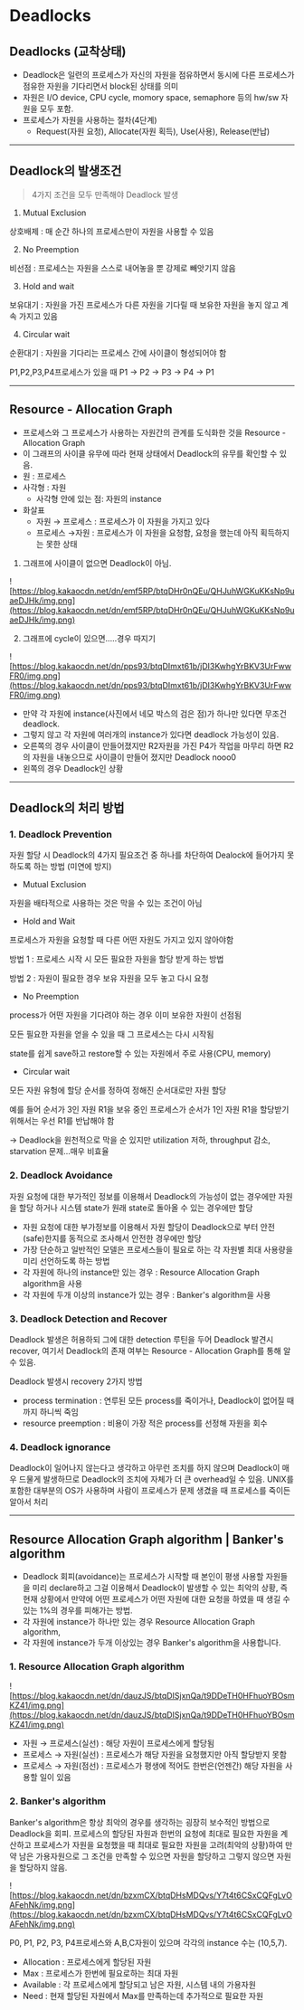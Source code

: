 # Deadlocks

## Deadlocks (교착상태)

- Deadlock은 일련의 프로세스가 자신의 자원을 점유하면서 동시에 다른 프로세스가 점유한 자원을 기다리면서 block된 상태를 의미
- 자원은 I/O device, CPU cycle, momory space, semaphore 등의 hw/sw 자원을 모두 포함.
- 프로세스가 자원을 사용하는 절차(4단계)
    - Request(자원 요청), Allocate(자원 획득), Use(사용), Release(반납)

---

## Deadlock의 발생조건

> 4가지 조건을 모두 만족해야 Deadlock 발생


1. Mutual Exclusion

상호배제 : 매 순간 하나의 프로세스만이 자원을 사용할 수 있음

2. No Preemption

비선점 : 프로세스는 자원을 스스로 내어놓을 뿐 강제로 빼앗기지 않음

3. Hold and wait

보유대기 : 자원을 가진 프로세스가 다른 자원을 기다릴 때 보유한 자원을 놓지 않고 계속 가지고 있음

4. Circular wait

순환대기 : 자원을 기다리는 프로세스 간에 사이클이 형성되어야 함

P1,P2,P3,P4프로세스가 있을 때 P1 → P2 → P3 → P4 → P1

---

## Resource - Allocation Graph

- 프로세스와 그 프로세스가 사용하는 자원간의 관계를 도식화한 것을 Resource - Allocation Graph
- 이 그래프의 사이클 유무에 따라 현재 상태에서 Deadlock의 유무를 확인할 수 있음.
- 원 : 프로세스
- 사각형 : 자원
    - 사각형 안에 있는 점: 자원의 instance
- 화살표
    - 자원 → 프로세스 : 프로세스가 이 자원을 가지고 있다
    - 프로세스 →자원 : 프로세스가 이 자원을 요청함, 요청을 했는데 아직 획득하지는 못한 상태

1. 그래프에 사이클이 없으면 Deadlock이 아님.

![https://blog.kakaocdn.net/dn/emf5RP/btqDHr0nQEu/QHJuhWGKuKKsNp9uaeDJHk/img.png](https://blog.kakaocdn.net/dn/emf5RP/btqDHr0nQEu/QHJuhWGKuKKsNp9uaeDJHk/img.png)

2. 그래프에 cycle이 있으면.....경우 따지기

![https://blog.kakaocdn.net/dn/pps93/btqDImxt61b/jDI3KwhgYrBKV3UrFwwFR0/img.png](https://blog.kakaocdn.net/dn/pps93/btqDImxt61b/jDI3KwhgYrBKV3UrFwwFR0/img.png)

- 만약 각 자원에 instance(사진에서 네모 박스의 검은 점)가 하나만 있다면 무조건 deadlock.
- 그렇지 않고 각 자원에 여러개의 instance가 있다면 deadlock 가능성이 있음.
- 오른쪽의 경우 사이클이 만들어졌지만 R2자원을 가진 P4가 작업을 마무리 하면 R2의 자원을 내놓으므로 사이클이 만들어 졌지만 Deadlock nooo0
- 왼쪽의 경우 Deadlock인 상황

---

## Deadlock의 처리 방법

### 1. Deadlock Prevention

자원 할당 시 Deadlock의 4가지 필요조건 중 하나를 차단하여 Dealock에 들어가지 못하도록 하는 방법 (미연에 방지)

- Mutual Exclusion

자원을 배타적으로 사용하는 것은 막을 수 있는 조건이 아님

- Hold and Wait

프로세스가 자원을 요청할 때 다른 어떤 자원도 가지고 있지 않아야함

방법 1 : 프로세스 시작 시 모든 필요한 자원을 할당 받게 하는 방법

방법 2 : 자원이 필요한 경우 보유 자원을 모두 놓고 다시 요청

- No Preemption

process가 어떤 자원을 기다려야 하는 경우 이미 보유한 자원이 선점됨

모든 필요한 자원을 얻을 수 있을 때 그 프로세스는 다시 시작됨

state를 쉽게 save하고 restore할 수 있는 자원에서 주로 사용(CPU, memory)

- Circular wait

모든 자원 유헝에 할당 순서를 정하여 정해진 순서대로만 자원 할당

예를 들어 순서가 3인 자원 R1을 보유 중인 프로세스가 순서가 1인 자원 R1을 할당받기 위해서는 우선 R1를 반납해야 함

→ Deadlock을 원천적으로 막을 순 있지만 utilization 저하, throughput 감소, starvation 문제...매우 비효율

### 2. Deadlock Avoidance

자원 요청에 대한 부가적인 정보를 이용해서 Deadlock의 가능성이 없는 경우에만 자원을 할당 하거나 시스템 state가 원래 state로 돌아올 수 있는 경우에만 할당

- 자원 요청에 대한 부가정보를 이용해서 자원 할당이 Deadlock으로 부터 안전(safe)한지를 동적으로 조사해서 안전한 경우에만 할당
- 가장 단순하고 일반적인 모델은 프로세스들이 필요로 하는 각 자원별 최대 사용량을 미리 선언하도록 하는 방법
- 각 자원에 하나의 instance만 있는 경우 : Resource Allocation Graph algorithm을 사용
- 각 자원에 두개 이상의 instance가 있는 경우 : Banker's algorithm을 사용

### 3. Deadlock Detection and Recover

Deadlock 발생은 허용하되 그에 대한 detection 루틴을 두어 Deadlock 발견시 recover, 여기서 Deadlock의 존재 여부는 Resource - Allocation Graph를 통해 알 수 있음.

Deadlock 발생시 recovery 2가지 방법

- process termination : 연루된 모든 process를 죽이거나, Deadlock이 없어질 때 까지 하니씩 죽임
- resource preemption : 비용이 가장 적은 process를 선정해 자원을 회수

### 4. Deadlock ignorance

Deadlock이 일어나지 않는다고 생각하고 아무런 조치를 하지 않으며 Deadlock이 매우 드물게 발생하므로 Deadlock의 조치에 자체가 더 큰 overhead일 수 있음. UNIX를 포함한 대부분의 OS가 사용하며 사람이 프로세스가 문제 생겼을 때 프로세스를 죽이든 알아서 처리

---

## **Resource Allocation Graph algorithm | Banker's algorithm**

- Deadlock 회피(avoidance)는 프로세스가 시작할 때 본인이 평생 사용할 자원들을 미리 declare하고 그걸 이용해서 Deadlock이 발생할 수 있는 최악의 상황, 즉 현재 상황에서 만약에 어떤 프로세스가 어떤 자원에 대한 요청을 하였을 때 생길 수 있는 1%의 경우를 피해가는 방법.
- 각 자원에 instance가 하나만 있는 경우 Resource Allocation Graph algorithm,
- 각 자원에 instance가 두개 이상있는 경우 Banker's algorithm을 사용합니다.

### 1. Resource Allocation Graph algorithm

![https://blog.kakaocdn.net/dn/dauzJS/btqDISjxnQa/t9DDeTH0HFhuoYBOsmKZ41/img.png](https://blog.kakaocdn.net/dn/dauzJS/btqDISjxnQa/t9DDeTH0HFhuoYBOsmKZ41/img.png)

- 자원 → 프로세스(실선) : 해당 자원이 프로세스에게 할당됨
- 프로세스 → 자원(실선) : 프로세스가 해당 자원을 요청했지만 아직 할당받지 못함
- 프로세스 → 자원(점선) : 프로세스가 평생에 적어도 한번은(언젠간) 해당 자원을 사용할 일이 있음

### 2. Banker's algorithm

Banker's algorithm은 항상 최악의 경우를 생각하는 굉장히 보수적인 방법으로 Deadlock을 회피. 프로세스의 할당된 자원과 한번의 요청에 최대로 필요한 자원을 계산하고 프로세스가 자원을 요청했을 때 최대로 필요한 자원을 고려(최악의 상황)하여 만약 남은 가용자원으로 그 조건을 만족할 수 있으면 자원을 할당하고 그렇지 않으면 자원을 할당하지 않음.

![https://blog.kakaocdn.net/dn/bzxmCX/btqDHsMDQvs/Y7t4t6CSxCQFgLvOAFehNk/img.png](https://blog.kakaocdn.net/dn/bzxmCX/btqDHsMDQvs/Y7t4t6CSxCQFgLvOAFehNk/img.png)

P0, P1, P2, P3, P4프로세스와 A,B,C자원이 있으며 각각의 instance 수는 (10,5,7).

- Allocation : 프로세스에게 할당된 자원
- Max : 프로세스가 한번에 필요로하는 최대 자원
- Available : 각 프로세스에게 할당되고 남은 자원, 시스템 내의 가용자원
- Need : 현재 할당된 자원에서 Max를 만족하는데 추가적으로 필요한 자원